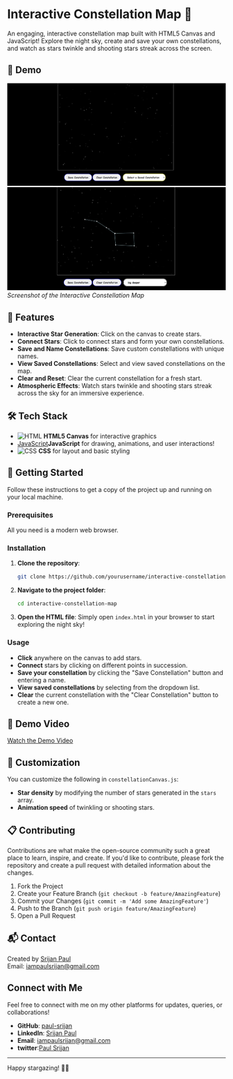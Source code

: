 # Interactive Constellation Map 🌌

An engaging, interactive constellation map built with HTML5 Canvas and JavaScript! Explore the night sky, create and save your own constellations, and watch as stars twinkle and shooting stars streak across the screen.

## 🌠 Demo

![Interactive Constellation Map - normal sky](demo/normal_sky.jpg)  
![Constellation](demo/constellation.jpg)  
*Screenshot of the Interactive Constellation Map*

## 🚀 Features

- **Interactive Star Generation**: Click on the canvas to create stars.
- **Connect Stars**: Click to connect stars and form your own constellations.
- **Save and Name Constellations**: Save custom constellations with unique names.
- **View Saved Constellations**: Select and view saved constellations on the map.
- **Clear and Reset**: Clear the current constellation for a fresh start.
- **Atmospheric Effects**: Watch stars twinkle and shooting stars streak across the sky for an immersive experience.

## 🛠️ Tech Stack

- ![HTML](https://img.shields.io/badge/HTML-5-orange?logo=html5) **HTML5 Canvas** for interactive graphics
- [JavaScript](https://img.shields.io/badge/JavaScript-ES6-yellow?logo=javascript)**JavaScript** for drawing, animations, and user interactions!
- ![CSS](https://img.shields.io/badge/CSS-3-blue?logo=css3) **CSS** for layout and basic styling


## 📖 Getting Started

Follow these instructions to get a copy of the project up and running on your local machine.

### Prerequisites

All you need is a modern web browser.

### Installation

1. **Clone the repository**:
   ```bash
   git clone https://github.com/yourusername/interactive-constellation-map.git
   ```
   
2. **Navigate to the project folder**:
   ```bash
   cd interactive-constellation-map
   ```

3. **Open the HTML file**:
   Simply open `index.html` in your browser to start exploring the night sky!

### Usage

- **Click** anywhere on the canvas to add stars.
- **Connect** stars by clicking on different points in succession.
- **Save your constellation** by clicking the "Save Constellation" button and entering a name.
- **View saved constellations** by selecting from the dropdown list.
- **Clear** the current constellation with the "Clear Constellation" button to create a new one.

## 🎥 Demo Video

[Watch the Demo Video](link-to-demo-video)  

<!-- ## 🌌 Screenshots

![Screenshot 1](screenshot1.png)  
*Creating and connecting stars to form a constellation*

![Screenshot 2](screenshot2.png)  
*Saved constellations dropdown* -->

## 🎨 Customization

You can customize the following in `constellationCanvas.js`:

- **Star density** by modifying the number of stars generated in the `stars` array.
- **Animation speed** of twinkling or shooting stars.

## 📋 Contributing

Contributions are what make the open-source community such a great place to learn, inspire, and create. If you'd like to contribute, please fork the repository and create a pull request with detailed information about the changes.

1. Fork the Project
2. Create your Feature Branch (`git checkout -b feature/AmazingFeature`)
3. Commit your Changes (`git commit -m 'Add some AmazingFeature'`)
4. Push to the Branch (`git push origin feature/AmazingFeature`)
5. Open a Pull Request


## 📬 Contact

Created by [Srijan Paul](https://github.com/paul-srijan)  
Email: iampaulsrijan@gmail.com

## Connect with Me

Feel free to connect with me on my other platforms for updates, queries, or collaborations!


- **GitHub**: [paul-srijan](https://github.com/paul-srijan)
- **LinkedIn**: [Srijan Paul](https://www.linkedin.com/in/srijan-paul-547354260/)
- **Email**: iampaulsrijan@gmail.com
- **twitter**:[Paul Srijan](https://x.com/iampaulsrijan)

---

Happy stargazing! 🌌✨


